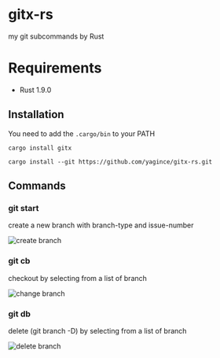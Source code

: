 # gitx-rs

my git subcommands by Rust

# Requirements

- Rust 1.9.0

## Installation

You need to add the `.cargo/bin` to your PATH

```
cargo install gitx
```

```
cargo install --git https://github.com/yagince/gitx-rs.git
```

## Commands

### git start

create a new branch with branch-type and issue-number

![create branch](https://i.gyazo.com/e2413e11a9a1eae439d5c7a04afc1a0e.png)

### git cb

checkout by selecting from a list of branch

![change branch](https://i.gyazo.com/6f30f7f61bc1c2bb4b454c676fd0635f.gif)

### git db

delete (git branch -D) by selecting from a list of branch

![delete branch](https://i.gyazo.com/56c6950330d38e2540935c7d86ecde61.gif)
